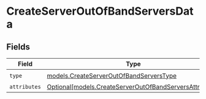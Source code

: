 # CreateServerOutOfBandServersData


## Fields

| Field                                                                                                          | Type                                                                                                           | Required                                                                                                       | Description                                                                                                    |
| -------------------------------------------------------------------------------------------------------------- | -------------------------------------------------------------------------------------------------------------- | -------------------------------------------------------------------------------------------------------------- | -------------------------------------------------------------------------------------------------------------- |
| `type`                                                                                                         | [models.CreateServerOutOfBandServersType](../models/createserveroutofbandserverstype.md)                       | :heavy_check_mark:                                                                                             | N/A                                                                                                            |
| `attributes`                                                                                                   | [Optional[models.CreateServerOutOfBandServersAttributes]](../models/createserveroutofbandserversattributes.md) | :heavy_minus_sign:                                                                                             | N/A                                                                                                            |